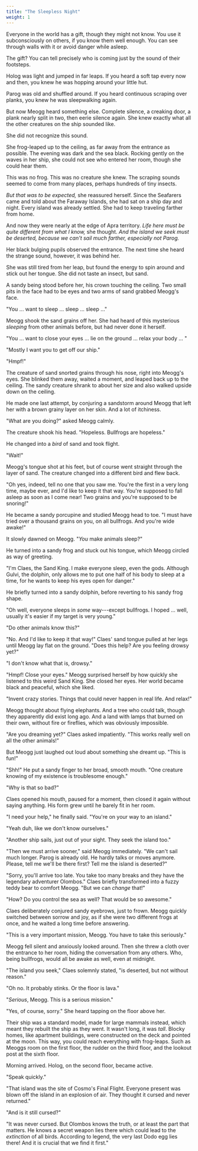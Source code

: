```yaml
---
title: "The Sleepless Night"
weight: 1
---
```


Everyone in the world has a gift, though they might not know. You use it subconsciously on others, if you know them well enough. You can see through walls with it or avoid danger while asleep.

The gift? You can tell precisely who is coming just by the sound of their footsteps.

Holog was light and jumped in far leaps. If you heard a soft tap every now and then, you knew he was hopping around your little hut.

Parog was old and shuffled around. If you heard continuous scraping over planks, you knew he was sleepwalking again.

But now Meogg heard something else. Complete silence, a creaking door, a plank nearly split in two, then eerie silence again. She knew exactly what all the other creatures on the ship sounded like.

She did not recognize this sound.

She frog-leaped up to the ceiling, as far away from the entrance as possible. The evening was dark and the sea black. Rocking gently on the waves in her ship, she could not see who entered her room, though she could hear them.

This was no frog. This was no creature she knew. The scraping sounds seemed to come from many places, perhaps hundreds of tiny insects.

_But that was to be expected,_ she reassured herself. Since the Seafarers came and told about the Faraway Islands, she had sat on a ship day and night. Every island was already settled. She had to keep traveling farther from home.

And now they were nearly at the edge of Apra territory. _Life here must be quite different from what I know,_ she thought. _And the island we seek must be deserted, because we can't sail much farther, especially not Parog._

Her black bulging pupils observed the entrance. The next time she heard the strange sound, however, it was behind her.

She was still tired from her leap, but found the energy to spin around and stick out her tongue. She did not taste an insect, but sand.

A sandy being stood before her, his crown touching the ceiling. Two small pits in the face had to be eyes and two arms of sand grabbed Meogg's face.

"You ... want to sleep ... sleep ... sleep ..."

Meogg shook the sand grains off her. She had heard of this mysterious _sleeping_ from other animals before, but had never done it herself.

"You ... want to close your eyes ... lie on the ground ... relax your body ... "

"Mostly I want you to get off our ship."

"Hmpf!" 

The creature of sand snorted grains through his nose, right into Meogg's eyes. She blinked them away, waited a moment, and leaped back up to the ceiling. The sandy creature shrank to about her size and also walked upside down on the ceiling.

He made one last attempt, by conjuring a sandstorm around Meogg that left her with a brown grainy layer on her skin. And a lot of itchiness.

"What are you doing?" asked Meogg calmly.

The creature shook his head. "Hopeless. Bullfrogs are hopeless." 

He changed into a _bird_ of sand and took flight.

"Wait!" 

Meogg's tongue shot at his feet, but of course went straight through the layer of sand. The creature changed into a different bird and flew back.

"Oh yes, indeed, tell no one that you saw me. You're the first in a very long time, maybe ever, and I'd like to keep it that way. You're supposed to fall asleep as soon as I come near! Two grains and you're supposed to be snoring!"

He became a sandy porcupine and studied Meogg head to toe. "I must have tried over a thousand grains on you, on all bullfrogs. And you're wide awake!"

It slowly dawned on Meogg. "_You_ make animals sleep?"

He turned into a sandy frog and stuck out his tongue, which Meogg circled as way of greeting.

"I'm Claes, the Sand King. I make everyone sleep, even the gods. Although Gulvi, the dolphin, only allows me to put one half of his body to sleep at a time, for he wants to keep his eyes open for danger."

He briefly turned into a sandy dolphin, before reverting to his sandy frog shape. 

"Oh well, everyone sleeps in _some_ way---except bullfrogs. I hoped ... well, usually it's easier if my target is very young."

"Do other animals know this?"

"No. And I'd like to keep it that way!" Claes' sand tongue pulled at her legs until Meogg lay flat on the ground. "Does this help? Are you feeling drowsy yet?"

"I don't know what that is, drowsy."

"Hmpf! Close your eyes." Meogg surprised herself by how quickly she listened to this weird Sand King. She closed her eyes. Her world became black and peaceful, which she liked. 

"Invent crazy stories. Things that could never happen in real life. And relax!"

Meogg thought about flying elephants. And a tree who could talk, though they apparently did exist long ago. And a land with lamps that burned on their own, without fire or fireflies, which was obviously impossible.

"Are you dreaming yet?" Claes asked impatiently. "This works really well on all the other animals!"

But Meogg just laughed out loud about something she dreamt up. "This is fun!"

"Shh!" He put a sandy finger to her broad, smooth mouth. "One creature knowing of my existence is troublesome enough."

"Why is that so bad?"

Claes opened his mouth, paused for a moment, then closed it again without saying anything. His form grew until he barely fit in her room.

"I need your help," he finally said. "You're on your way to an island."

"Yeah duh, like we don't know ourselves."

"Another ship sails, just out of your sight. They seek the island too."

"Then we must arrive sooner," said Meogg immediately. "We can't sail much longer. Parog is already old. He hardly talks or moves anymore. Please, tell me we'll be there first? Tell me the island is deserted?"

"Sorry, you'll arrive too late. You take too many breaks and they have the legendary adventurer Olombos." Claes briefly transformed into a fuzzy teddy bear to comfort Meogg. "But we can _change_ that!" 

"How? Do you control the sea as well? That would be so awesome." 

Claes deliberately conjured sandy eyebrows, just to frown. Meogg quickly switched between sorrow and joy, as if she were two different frogs at once, and he waited a long time before answering.

"This is a very important mission, Meogg. You have to take this seriously."

Meogg fell silent and anxiously looked around. Then she threw a cloth over the entrance to her room, hiding the conversation from any others. Who, being bullfrogs, would all be awake as well, even at midnight.

"The island you seek," Claes solemnly stated, "is deserted, but not without reason."

"Oh no. It probably stinks. Or the floor is lava."

"_Serious_, Meogg. This is a serious mission."

"Yes, of course, sorry." She heard tapping on the floor above her.

Their ship was a standard model, made for large mammals instead, which meant they rebuilt the ship as they went. It wasn't long, it was _tall_. Blocky homes, like apartment buildings, were constructed on the deck and pointed at the moon. This way, you could reach everything with frog-leaps. Such as Meoggs room on the first floor, the rudder on the third floor, and the lookout post at the sixth floor.

Morning arrived. Holog, on the second floor, became active. 

"Speak quickly."

"That island was the site of Cosmo's Final Flight. Everyone present was blown off the island in an explosion of air. They thought it cursed and never returned."

"And is it still cursed?"

"It was never cursed. But Olombos knows the truth, or at least the part that matters. He knows a secret weapon lies there which could lead to the _extinction_ of all birds. According to legend, the very last Dodo egg lies there! And it is crucial that we find it first."
